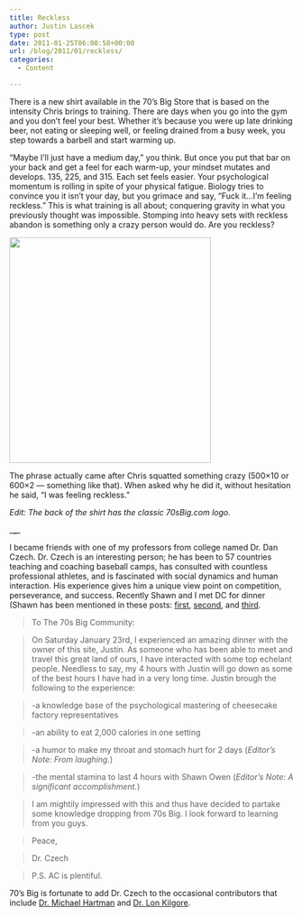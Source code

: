 ```yaml
---
title: Reckless
author: Justin Lascek
type: post
date: 2011-01-25T06:00:58+00:00
url: /blog/2011/01/reckless/
categories:
  - Content

---
```

There is a new shirt available in the 70&#8217;s Big Store that is based on the intensity Chris brings to training. There are days when you go into the gym and you don&#8217;t feel your best. Whether it&#8217;s because you were up late drinking beer, not eating or sleeping well, or feeling drained from a busy week, you step towards a barbell and start warming up.
  

  
&#8220;Maybe I&#8217;ll just have a medium day,&#8221; you think. But once you put that bar on your back and get a feel for each warm-up, your mindset mutates and develops. 135, 225, and 315. Each set feels easier. Your psychological momentum is rolling in spite of your physical fatigue. Biology tries to convince you it isn&#8217;t your day, but you grimace and say, &#8220;Fuck it&#8230;I&#8217;m feeling reckless.&#8221; This is what training is all about; conquering gravity in what you previously thought was impossible. Stomping into heavy sets with reckless abandon is something only a crazy person would do. Are you reckless?
  

  
[<img data-attachment-id="3533" data-permalink="/blog/2011/01/reckless/chris_prototype-2/" data-orig-file="/2011/01/chris_prototype1.jpg" data-orig-size="375,420" data-comments-opened="1" data-image-meta="{&quot;aperture&quot;:&quot;0&quot;,&quot;credit&quot;:&quot;Justin&quot;,&quot;camera&quot;:&quot;&quot;,&quot;caption&quot;:&quot;&quot;,&quot;created_timestamp&quot;:&quot;1295906219&quot;,&quot;copyright&quot;:&quot;&quot;,&quot;focal_length&quot;:&quot;0&quot;,&quot;iso&quot;:&quot;0&quot;,&quot;shutter_speed&quot;:&quot;0&quot;,&quot;title&quot;:&quot;&quot;}" data-image-title="chris_prototype" data-image-description="" data-medium-file="/2011/01/chris_prototype1-357x400.jpg" data-large-file="/2011/01/chris_prototype1.jpg" src="/2011/01/chris_prototype1-357x400.jpg" alt="" title="chris_prototype" width="357" height="400" class="aligncenter size-medium wp-image-3533" srcset="/2011/01/chris_prototype1-357x400.jpg 357w, /2011/01/chris_prototype1.jpg 375w" sizes="(max-width: 357px) 100vw, 357px" />][1]
  

  
The phrase actually came after Chris squatted something crazy (500&#215;10 or 600&#215;2 &#8212; something like that). When asked why he did it, without hesitation he said, &#8220;I was feeling reckless.&#8221;
  
_Edit: The back of the shirt has the classic 70sBig.com logo._
  
\___\____
  

  
I became friends with one of my professors from college named Dr. Dan Czech. Dr. Czech is an interesting person; he has been to 57 countries teaching and coaching baseball camps, has consulted with countless professional athletes, and is fascinated with social dynamics and human interaction. His experience gives him a unique view point on competition, perseverance, and success. Recently Shawn and I met DC for dinner (Shawn has been mentioned in these posts: [first][2], [second][3], and [third][4].
  


> To The 70s Big Community:
   
> 
  
> On Saturday January 23rd, I experienced an amazing dinner with the owner of this site, Justin. As someone who has been able to meet and travel this great land of ours, I have interacted with some top echelant people. Needless to say, my 4 hours with Justin will go down as some of the best hours I have had in a very long time. Justin brough the following to the experience:
   
> 
  
> -a knowledge base of the psychological mastering of cheesecake factory representatives
  
> -an ability to eat 2,000 calories in one setting
  
> -a humor to make my throat and stomach hurt for 2 days (_Editor&#8217;s Note: From laughing._)
  
> -the mental stamina to last 4 hours with Shawn Owen (_Editor&#8217;s Note: A significant accomplishment._)
   
> 
  
> I am mightily impressed with this and thus have decided to partake some knowledge dropping from 70s Big. I look forward to learning from you guys.
   
> 
  
> Peace,
   
> 
  
> Dr. Czech
   
> 
  
> P.S. AC is plentiful.
  
> 

70&#8217;s Big is fortunate to add Dr. Czech to the occasional contributors that include [Dr. Michael Hartman][5] and [Dr. Lon Kilgore][6].

 [1]: http://70sbig.spreadshirt.com/
 [2]: /blog/2010/02/shawn-gets-angry/
 [3]: /blog/2009/10/qa-2/
 [4]: /blog/2010/12/lessons-from-a-workout/
 [5]: http://doctorhartman.blogspot.com/
 [6]: http://killustrated.com/
